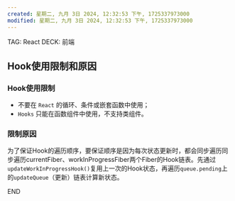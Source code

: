 ```yaml
---
created: 星期二, 九月 3日 2024, 12:32:53 下午, 1725337973000
modified: 星期二, 九月 3日 2024, 12:32:53 下午, 1725337973000
---
```


TAG: React
DECK: 前端
## Hook使用限制和原因

### Hook使用限制

- 不要在 `React` 的循环、条件或嵌套函数中使用；
- `Hooks` 只能在函数组件中使用，不支持类组件。

### 限制原因

为了保证Hook的遍历顺序，要保证顺序是因为每次状态更新时，都会同步遍历同步遍历currentFiber、workInProgressFiber两个Fiber的Hook链表。先通过`updateWorkInProgressHook()`复用上一次的Hook状态，再遍历`queue.pending`上的`updateQueue`（更新）链表计算新状态。

END
<!--ID: 1726633667727-->
